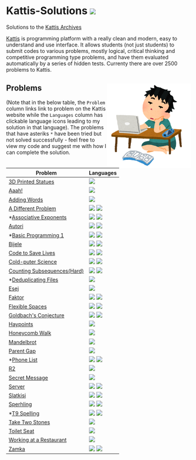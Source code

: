 # Kattis-Solutions <img src="https://ia804606.us.archive.org/23/items/medium_202201/medium.png" width="36px"/>

Solutions to the <a href="https://open.kattis.com/">Kattis Archives</a>

[Kattis](https://open.kattis.com/) is programming platform with a really clean and modern, easy to understand and use interface. It allows students (not just students) to submit codes to various problems, mostly logical, critical thinking and competitive programming type problems, and have them evaluated automatically by a series of hidden tests. Currenty there are over 2500 problems to Kattis. 

## Problems <img src="problem-coding.png" align="right" width="230"/>

(Note that in the below table, the `Problem` column links link to problem on the Kattis website while the `Languages` column has clickable language icons leading to my solution in that language). The problems that have asteriks `*` have been tried but not solved successfully - feel free to view my code and suggest me with how I can complete the solution.

| Problem | Languages |
| - | - |
| [3D Printed Statues](https://open.kattis.com/problems/3dprinter) | <a href="src/3d-printed-statues.cpp"><img src="https://cdn.jsdelivr.net/npm/programming-languages-logos@0.0.3/src/cpp/cpp.svg" width="18px" /></a> |
| [Aaah!](https://open.kattis.com/problems/aaah) | <a href="src/aaah.cpp"><img src="https://cdn.jsdelivr.net/npm/programming-languages-logos@0.0.3/src/cpp/cpp.svg" width="18px" /></a> |
| [Adding Words](https://open.kattis.com/problems/addingwords) | <a href="src/adding-words.py"><img src="https://cdn.jsdelivr.net/npm/programming-languages-logos@0.0.3/src/python/python.svg" width="18px"/></a> |
| [A Different Problem](https://open.kattis.com/problems/different) | <a href="src/a-different-problem.cpp"><img src="https://cdn.jsdelivr.net/npm/programming-languages-logos@0.0.3/src/cpp/cpp.svg" width="18px" /></a> <a href="src/a-different-problem.py"><img src="https://cdn.jsdelivr.net/npm/programming-languages-logos@0.0.3/src/python/python.svg" width="18px"/></a> |
| *[Associative Exponents](https://open.kattis.com/problems/associativeexponents) | <a href="src/assoc-expo.cpp"><img src="https://cdn.jsdelivr.net/npm/programming-languages-logos@0.0.3/src/cpp/cpp.svg" width="18px" /></a> <a href="src/assoc-expo.py"><img src="https://cdn.jsdelivr.net/npm/programming-languages-logos@0.0.3/src/python/python.svg" width="18px"/></a> |
| [Autori](https://open.kattis.com/problems/autori) | <a href="src/autori.cpp"><img src="https://cdn.jsdelivr.net/npm/programming-languages-logos@0.0.3/src/cpp/cpp.svg" width="18px" /></a> <a href="src/autori.py"><img src="https://cdn.jsdelivr.net/npm/programming-languages-logos@0.0.3/src/python/python.svg" width="18px"/></a> |
| *[Basic Programming 1](https://open.kattis.com/problems/basicprogramming1) | <a href="src/basicpr1.cpp"><img src="https://cdn.jsdelivr.net/npm/programming-languages-logos@0.0.3/src/cpp/cpp.svg" width="18px" /></a> <a href="src/basicpr1.py"><img src="https://cdn.jsdelivr.net/npm/programming-languages-logos@0.0.3/src/python/python.svg" width="18px"/></a> |
| [Bijele](https://open.kattis.com/problems/bijele) | <a href="src/bijele.cpp"><img src="https://cdn.jsdelivr.net/npm/programming-languages-logos@0.0.3/src/cpp/cpp.svg" width="18px" /></a> <a href="src/bijele.py"><img src="https://cdn.jsdelivr.net/npm/programming-languages-logos@0.0.3/src/python/python.svg" width="18px"/></a> |
| [Code to Save Lives](https://open.kattis.com/problems/codetosavelives) | <a href="src/code-to-save-lives.cpp"><img src="https://cdn.jsdelivr.net/npm/programming-languages-logos@0.0.3/src/cpp/cpp.svg" width="18px" /></a> <a href="src/code-to-save-lives.py"><img src="https://cdn.jsdelivr.net/npm/programming-languages-logos@0.0.3/src/python/python.svg" width="18px"/></a> |
| [Cold-puter Science](https://open.kattis.com/problems/cold) | <a href="src/cold-puter-science.cpp"><img src="https://cdn.jsdelivr.net/npm/programming-languages-logos@0.0.3/src/cpp/cpp.svg" width="18px" /></a> <a href="src/cold-puter-science.py"><img src="https://cdn.jsdelivr.net/npm/programming-languages-logos@0.0.3/src/python/python.svg" width="18px"/></a> |
| [Counting Subsequences(Hard)](https://open.kattis.com/problems/subseqhard) | <a href="src/counting-subseqs-hard.cpp"><img src="https://cdn.jsdelivr.net/npm/programming-languages-logos@0.0.3/src/cpp/cpp.svg" width="18px" /></a> <a href="src/counting-subseqs-hard.py"><img src="https://cdn.jsdelivr.net/npm/programming-languages-logos@0.0.3/src/python/python.svg" width="18px"/></a> |
| *[Deduplicating Files](https://open.kattis.com/problems/deduplicatingfiles) | <a href="src/baylor_w1.py"><img src="https://cdn.jsdelivr.net/npm/programming-languages-logos@0.0.3/src/python/python.svg" width="18px"/></a> |
| [Esej](https://open.kattis.com/problems/esej) | <a href="src/esej.cpp"><img src="https://cdn.jsdelivr.net/npm/programming-languages-logos@0.0.3/src/cpp/cpp.svg" width="18px" /></a> |
| [Faktor](https://open.kattis.com/problems/faktor) | <a href="src/faktor.cpp"><img src="https://cdn.jsdelivr.net/npm/programming-languages-logos@0.0.3/src/cpp/cpp.svg" width="18px" /></a> <a href="src/faktor.py"><img src="https://cdn.jsdelivr.net/npm/programming-languages-logos@0.0.3/src/python/python.svg" width="18px"/></a> |
| [Flexible Spaces](https://open.kattis.com/problems/flexible) | <a href="src/flexible-space.cpp"><img src="https://cdn.jsdelivr.net/npm/programming-languages-logos@0.0.3/src/cpp/cpp.svg" width="18px" /></a> <a href="src/flexible-space.py"><img src="https://cdn.jsdelivr.net/npm/programming-languages-logos@0.0.3/src/python/python.svg" width="18px"/></a> |
| [Goldbach's Conjecture](https://open.kattis.com/problems/goldbach2) | <a href="src/goldbach.cpp"><img src="https://cdn.jsdelivr.net/npm/programming-languages-logos@0.0.3/src/cpp/cpp.svg" width="18px" /></a> <a href="src/goldbach.py"><img src="https://cdn.jsdelivr.net/npm/programming-languages-logos@0.0.3/src/python/python.svg" width="18px"/></a> |
| [Haypoints](https://open.kattis.com/problems/haypoints) | <a href="src/haypoints.py"><img src="https://cdn.jsdelivr.net/npm/programming-languages-logos@0.0.3/src/python/python.svg" width="18px"/></a> |
| [Honeycomb Walk](https://open.kattis.com/problems/honey) | <a href="src/honeycomb-walk.cpp"><img src="https://cdn.jsdelivr.net/npm/programming-languages-logos@0.0.3/src/cpp/cpp.svg" width="18px" /></a> |
| [Mandelbrot](https://open.kattis.com/problems/mandelbrot) | <a href="src/mandelbrot.py"><img src="https://cdn.jsdelivr.net/npm/programming-languages-logos@0.0.3/src/python/python.svg" width="18px"/></a> |
| [Parent Gap](https://open.kattis.com/problems/parentgap) | <a href="src/parentgap.py"><img src="https://cdn.jsdelivr.net/npm/programming-languages-logos@0.0.3/src/python/python.svg" width="18px"/></a> |
| *[Phone List](https://open.kattis.com/problems/phonelist) | <a href="src/phonelist.cpp"><img src="https://cdn.jsdelivr.net/npm/programming-languages-logos@0.0.3/src/cpp/cpp.svg" width="18px" /></a> <a href="src/phonelist.py"><img src="https://cdn.jsdelivr.net/npm/programming-languages-logos@0.0.3/src/python/python.svg" width="18px"/></a> |
| [R2](https://open.kattis.com/problems/r2) | <a href="src/r2.cpp"><img src="https://cdn.jsdelivr.net/npm/programming-languages-logos@0.0.3/src/cpp/cpp.svg" width="18px" /></a> |
| [Secret Message](https://open.kattis.com/problems/secretmessage) | <a href="src/secret-message.py"><img src="https://cdn.jsdelivr.net/npm/programming-languages-logos@0.0.3/src/python/python.svg" width="18px"/></a> |
| [Server](https://open.kattis.com/problems/server) | <a href="src/server.cpp"><img src="https://cdn.jsdelivr.net/npm/programming-languages-logos@0.0.3/src/cpp/cpp.svg" width="18px" /></a> <a href="src/server.py"><img src="https://cdn.jsdelivr.net/npm/programming-languages-logos@0.0.3/src/python/python.svg" width="18px"/></a> |
| [Slatkisi](https://open.kattis.com/problems/slatkisi) | <a href="src/slatkisi.cpp"><img src="https://cdn.jsdelivr.net/npm/programming-languages-logos@0.0.3/src/cpp/cpp.svg" width="18px" /></a> <a href="src/slatkisi.py"><img src="https://cdn.jsdelivr.net/npm/programming-languages-logos@0.0.3/src/python/python.svg" width="18px"/></a> |
| [Sperhling](https://open.kattis.com/problems/spehrling) | <a href="src/sperhling.cpp"><img src="https://cdn.jsdelivr.net/npm/programming-languages-logos@0.0.3/src/cpp/cpp.svg" width="18px" /></a> <a href="src/sperhling.py"><img src="https://cdn.jsdelivr.net/npm/programming-languages-logos@0.0.3/src/python/python.svg" width="18px"/></a> |
| *[T9 Spelling](https://nus.kattis.com/courses/CS2040/CS2040_S2_AY2223/assignments/njzfit/problems/t9spelling) | <a href="src/t9spelling.cpp"><img src="https://cdn.jsdelivr.net/npm/programming-languages-logos@0.0.3/src/cpp/cpp.svg" width="18px" /></a> <a href="src/t9spelling.py"><img src="https://cdn.jsdelivr.net/npm/programming-languages-logos@0.0.3/src/python/python.svg" width="18px"/></a> |
| [Take Two Stones](https://open.kattis.com/problems/twostones) | <a href="src/taketwostones.cpp"><img src="https://cdn.jsdelivr.net/npm/programming-languages-logos@0.0.3/src/cpp/cpp.svg" width="18px" /></a> |
| [Toilet Seat](https://open.kattis.com/problems/toilet) | <a href="src/toiletseat.cpp"><img src="https://cdn.jsdelivr.net/npm/programming-languages-logos@0.0.3/src/cpp/cpp.svg" width="18px" /></a> |
| [Working at a Restaurant](https://open.kattis.com/problems/restaurant) | <a href="src/working-at-a-rest.java"><img src="https://cdn.jsdelivr.net/npm/programming-languages-logos@0.0.3/src/java/java.png" width="18px" /></a> |
| [Zamka](https://open.kattis.com/problems/zamka) | <a href="src/zamka.cpp"><img src="https://cdn.jsdelivr.net/npm/programming-languages-logos@0.0.3/src/cpp/cpp.svg" width="18px" /></a> <a href="src/zamka.py"><img src="https://cdn.jsdelivr.net/npm/programming-languages-logos@0.0.3/src/python/python.svg" width="18px"/></a> |

<!--
<a href=""><img src="https://cdn.jsdelivr.net/npm/programming-languages-logos@0.0.3/src/cpp/cpp.svg" width="18px" /></a> <a href=""><img src="https://cdn.jsdelivr.net/npm/programming-languages-logos@0.0.3/src/python/python.svg" width="18px"/></a>

| []() |  |
-->